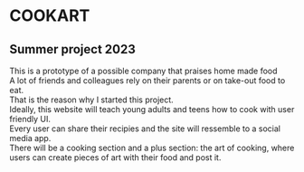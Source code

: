 # COOKART  
## Summer project 2023
This is a prototype of a possible company that praises home made food  
A lot of friends and colleagues rely on their parents or on take-out food to eat.  
That is the reason why I started this project.  
Ideally, this website will teach young adults and teens how to cook with user friendly UI.  
Every user can share their recipies and the site will ressemble to a social media app.  
There will be a cooking section and a plus section: the art of cooking, where  
users can create pieces of art with their food and post it.  
